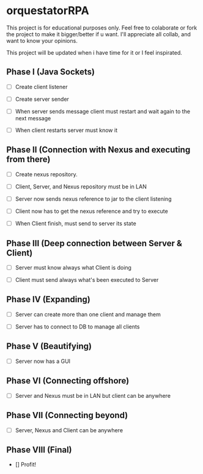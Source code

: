 # orquestatorRPA

This project is for educational purposes only.
Feel free to colaborate or fork the project to make it bigger/better if u want.
I'll appreciate all collab, and want to know your opinions.

This project will be updated when i have time for it or I feel inspirated. 

## Phase I (Java Sockets)

* [ ] Create client listener

* [ ] Create server sender

* [ ] When server sends message client must restart and wait again to the next message

* [ ] When client restarts server must know it

## Phase II (Connection with Nexus and executing from there)

* [ ] Create nexus repository. 

* [ ] Client, Server, and Nexus repository must be in LAN

* [ ] Server now sends nexus reference to jar to the client listening

* [ ] Client now has to get the nexus reference and try to execute

* [ ] When Client finish, must send to server its state

## Phase III (Deep connection between Server & Client)

* [ ] Server must know always what Client is doing

* [ ] Client must send always what's been executed to Server

## Phase IV (Expanding)

* [ ] Server can create more than one client and manage them

* [ ] Server has to connect to DB to manage all clients

## Phase V (Beautifying)

* [ ] Server now has a GUI

## Phase VI (Connecting offshore)

* [ ] Server and Nexus must be in LAN but client can be anywhere

## Phase VII (Connecting beyond)

* [ ] Server, Nexus and Client can be anywhere

## Phase VIII (Final)

* [] Profit!
